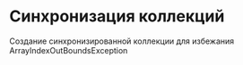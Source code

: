 # Синхронизация коллекций 

Создание синхронизированной коллекции для избежания ArrayIndexOutBoundsException